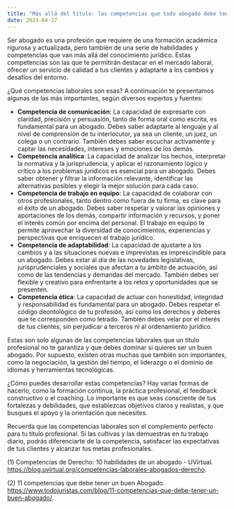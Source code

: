 ```yaml
---
title: "Más allá del título: las competencias que todo abogado debe tener"
date: 2023-04-27
---
```


Ser abogado es una profesión que requiere de una formación académica rigurosa y actualizada, pero también de una serie de habilidades y competencias que van más allá del conocimiento jurídico. Estas competencias son las que te permitirán destacar en el mercado laboral, ofrecer un servicio de calidad a tus clientes y adaptarte a los cambios y desafíos del entorno.

¿Qué competencias laborales son esas? A continuación te presentamos algunas de las más importantes, según diversos expertos y fuentes:

- **Competencia de comunicación**: La capacidad de expresarte con claridad, precisión y persuasión, tanto de forma oral como escrita, es fundamental para un abogado. Debes saber adaptarte al lenguaje y al nivel de comprensión de tu interlocutor, ya sea un cliente, un juez, un colega o un contrario. También debes saber escuchar activamente y captar las necesidades, intereses y emociones de los demás.
- **Competencia analítica**: La capacidad de analizar los hechos, interpretar la normativa y la jurisprudencia, y aplicar el razonamiento lógico y crítico a los problemas jurídicos es esencial para un abogado. Debes saber obtener y filtrar la información relevante, identificar las alternativas posibles y elegir la mejor solución para cada caso.
- **Competencia de trabajo en equipo**: La capacidad de colaborar con otros profesionales, tanto dentro como fuera de tu firma, es clave para el éxito de un abogado. Debes saber respetar y valorar las opiniones y aportaciones de los demás, compartir información y recursos, y poner el interés común por encima del personal. El trabajo en equipo te permite aprovechar la diversidad de conocimientos, experiencias y perspectivas que enriquecen el trabajo jurídico.
- **Competencia de adaptabilidad**: La capacidad de ajustarte a los cambios y a las situaciones nuevas e imprevistas es imprescindible para un abogado. Debes estar al día de las novedades legislativas, jurisprudenciales y sociales que afectan a tu ámbito de actuación, así como de las tendencias y demandas del mercado. También debes ser flexible y creativo para enfrentarte a los retos y oportunidades que se presenten.
- **Competencia ética**: La capacidad de actuar con honestidad, integridad y responsabilidad es fundamental para un abogado. Debes respetar el código deontológico de tu profesión, así como los derechos y deberes que te corresponden como letrado. También debes velar por el interés de tus clientes, sin perjudicar a terceros ni al ordenamiento jurídico.

Estas son solo algunas de las competencias laborales que un título profesional no te garantiza y que debes dominar si quieres ser un buen abogado. Por supuesto, existen otras muchas que también son importantes, como la negociación, la gestión del tiempo, el liderazgo o el dominio de idiomas y herramientas tecnológicas.

¿Cómo puedes desarrollar estas competencias? Hay varias formas de hacerlo, como la formación continua, la práctica profesional, el feedback constructivo o el coaching. Lo importante es que seas consciente de tus fortalezas y debilidades, que establezcas objetivos claros y realistas, y que busques el apoyo y la orientación que necesites.

Recuerda que las competencias laborales son el complemento perfecto para tu título profesional. Si las cultivas y las demuestras en tu trabajo diario, podrás diferenciarte de la competencia, satisfacer las expectativas de tus clientes y alcanzar tus metas profesionales.


(1) Competencias de Derecho: 10 habilidades de un abogado - UVirtual. https://blog.uvirtual.org/competencias-laborales-abogados-derecho.

(2) 11 competencias que debe tener un buen Abogado. https://www.todojuristas.com/blog/11-competencias-que-debe-tener-un-buen-abogado/.

